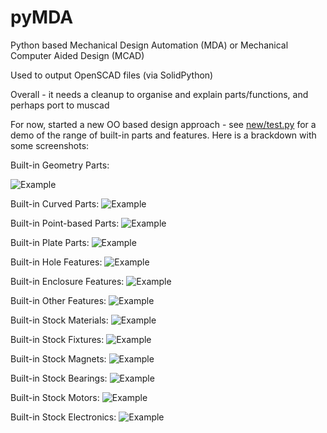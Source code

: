 # pyMDA

Python based Mechanical Design Automation (MDA) or Mechanical Computer Aided Design (MCAD)

Used to output OpenSCAD files (via SolidPython)

Overall - it needs a cleanup to organise and explain parts/functions, and perhaps port to muscad

For now, started a new OO based design approach - see [new/test.py](new/test.py) for a demo of the range of built-in parts and features. Here is a brackdown with some screenshots:

Built-in Geometry Parts:

![Example](new/demo_geometry.png)

Built-in Curved Parts:
![Example](new/demo_curved.png)

Built-in Point-based Parts:
![Example](new/demo_pts.png)

Built-in Plate Parts:
![Example](new/demo_plates.png)

Built-in Hole Features:
![Example](new/demo_holes.png)

Built-in Enclosure Features:
![Example](new/demo_enclosures.png)

Built-in Other Features:
![Example](new/demo_features.png)

Built-in Stock Materials:
![Example](new/demo_stock_materials.png)

Built-in Stock Fixtures:
![Example](new/demo_stock_fixtures.png)

Built-in Stock Magnets:
![Example](new/demo_stock_magnets.png)

Built-in Stock Bearings:
![Example](new/demo_stock_bearings.png)

Built-in Stock Motors:
![Example](new/demo_stock_motors.png)

Built-in Stock Electronics:
![Example](new/demo_stock_electronics.png)
